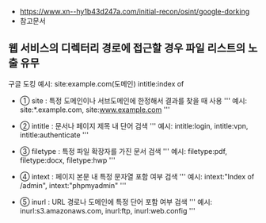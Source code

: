* https://www.xn--hy1b43d247a.com/initial-recon/osint/google-dorking
* 참고문서

## 웹 서비스의 디렉터리 경로에 접근할 경우 파일 리스트의 노출 유무
구글 도킹 예시: site:example.com(도메인) intitle:index of

* ① site : 특정 도메인이나 서브도메인에 한정해서 결과를 찾을 때 사용
'''
예시: site:*.example.com, site:www.example.com
'''

* ② intitle : 문서나 페이지 제목 내 단어 검색
'''
예시: intitle:login, intitle:vpn, intitle:authenticate
'''

* ③ filetype : 특정 파일 확장자를 가진 문서 검색
'''
예시: filetype:pdf, filetype:docx, filetype:hwp
'''

* ④ intext : 페이지 본문 내 특정 문자열 포함 여부 검색
'''
예시: intext:"Index of /admin", intext:"phpmyadmin"
'''

* ⑤ inurl : URL 경로나 도메인에 특정 단어 포함 여부 검색
'''
예시: inurl:s3.amazonaws.com, inurl:ftp, inurl:web.config
'''
